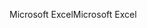 <span data-ttu-id="4fcbe-101">Microsoft Excel</span><span class="sxs-lookup"><span data-stu-id="4fcbe-101">Microsoft Excel</span></span>